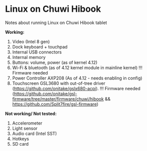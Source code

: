 # Linux on Chuwi Hibook
Notes about running Linux on Chuwi Hibook tablet

**Working:**

1. Video (Intel 8 gen)
2. Dock keyboard + touchpad
3. Internal USB connectors
4. Internal memory
5. Buttons: volume, power (as of kernel 4.12)
6. Wi-Fi & bluetooth (as of 4.12 kernel module in mainline kernel) !!! Firmware needed
7. Power Controller AXP208 (As of 4.12 - needs enabling in config)
8. Touchscreen GSL3680 with out-of-tree driver (https://github.com/onitake/gslx680-acpi). !!! Firmware needed (https://github.com/onitake/gsl-firmware/tree/master/firmware/chuwi/hibook && https://github.com/Split7fire/gsl-firmware)

**Not working/ Not tested:**

1. Accelerometer
2. Light sensor
3. Audio card (Intel SST)
4. Hotkeys
5. SD card

